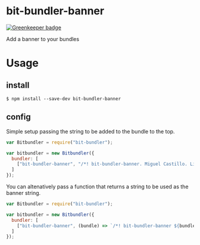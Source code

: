 # bit-bundler-banner

[![Greenkeeper badge](https://badges.greenkeeper.io/MiguelCastillo/bit-bundler-banner.svg)](https://greenkeeper.io/)

Add a banner to your bundles

# Usage

## install
```
$ npm install --save-dev bit-bundler-banner
```

## config

Simple setup passing the string to be added to the bundle to the top.

``` javascript
var Bitbundler = require("bit-bundler");

var bitbundler = new Bitbundler({
  bundler: [
    ["bit-bundler-banner", "/*! bit-bundler-banner. Miguel Castillo. Licensed under MIT */"]
  ]
});
```

You can altenatively pass a function that returns a string to be used as the banner string.

``` javascript
var Bitbundler = require("bit-bundler");

var bitbundler = new Bitbundler({
  bundler: [
    ["bit-bundler-banner", (bundle) => `/*! bit-bundler-banner ${bundle.name}. Miguel Castillo. Licensed under MIT */`]
  ]
});
```
